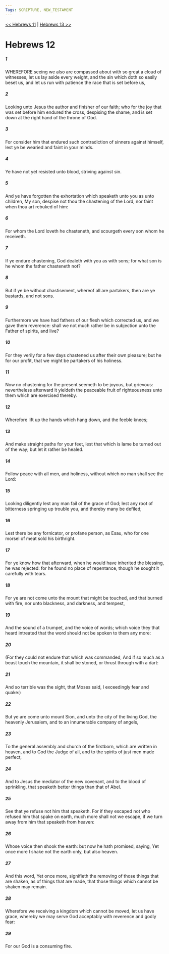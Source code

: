 ```yaml
---
Tags: SCRIPTURE, NEW_TESTAMENT
---
```


[<< Hebrews 11](NEW_TESTAMENT/19_Hebrews/Hebrews_11.md) | [Hebrews 13 >>](NEW_TESTAMENT/19_Hebrews/Hebrews_13.md)

# Hebrews 12

##### 1

WHEREFORE seeing we also are compassed about with so great a cloud of witnesses, let us lay aside every weight, and the sin which doth so easily beset us, and let us run with patience the race that is set before us,

##### 2

Looking unto Jesus the author and finisher of our faith; who for the joy that was set before him endured the cross, despising the shame, and is set down at the right hand of the throne of God.

##### 3

For consider him that endured such contradiction of sinners against himself, lest ye be wearied and faint in your minds.

##### 4

Ye have not yet resisted unto blood, striving against sin.

##### 5

And ye have forgotten the exhortation which speaketh unto you as unto children, My son, despise not thou the chastening of the Lord, nor faint when thou art rebuked of him:

##### 6

For whom the Lord loveth he chasteneth, and scourgeth every son whom he receiveth.

##### 7

If ye endure chastening, God dealeth with you as with sons; for what son is he whom the father chasteneth not?

##### 8

But if ye be without chastisement, whereof all are partakers, then are ye bastards, and not sons.

##### 9

Furthermore we have had fathers of our flesh which corrected us, and we gave them reverence: shall we not much rather be in subjection unto the Father of spirits, and live?

##### 10

For they verily for a few days chastened us after their own pleasure; but he for our profit, that we might be partakers of his holiness.

##### 11

Now no chastening for the present seemeth to be joyous, but grievous: nevertheless afterward it yieldeth the peaceable fruit of righteousness unto them which are exercised thereby.

##### 12

Wherefore lift up the hands which hang down, and the feeble knees;

##### 13

And make straight paths for your feet, lest that which is lame be turned out of the way; but let it rather be healed.

##### 14

Follow peace with all men, and holiness, without which no man shall see the Lord:

##### 15

Looking diligently lest any man fail of the grace of God; lest any root of bitterness springing up trouble you, and thereby many be defiled;

##### 16

Lest there be any fornicator, or profane person, as Esau, who for one morsel of meat sold his birthright.

##### 17

For ye know how that afterward, when he would have inherited the blessing, he was rejected: for he found no place of repentance, though he sought it carefully with tears.

##### 18

For ye are not come unto the mount that might be touched, and that burned with fire, nor unto blackness, and darkness, and tempest,

##### 19

And the sound of a trumpet, and the voice of words; which voice they that heard intreated that the word should not be spoken to them any more:

##### 20

(For they could not endure that which was commanded, And if so much as a beast touch the mountain, it shall be stoned, or thrust through with a dart:

##### 21

And so terrible was the sight, that Moses said, I exceedingly fear and quake:)

##### 22

But ye are come unto mount Sion, and unto the city of the living God, the heavenly Jerusalem, and to an innumerable company of angels,

##### 23

To the general assembly and church of the firstborn, which are written in heaven, and to God the Judge of all, and to the spirits of just men made perfect,

##### 24

And to Jesus the mediator of the new covenant, and to the blood of sprinkling, that speaketh better things than that of Abel.

##### 25

See that ye refuse not him that speaketh. For if they escaped not who refused him that spake on earth, much more shall not we escape, if we turn away from him that speaketh from heaven:

##### 26

Whose voice then shook the earth: but now he hath promised, saying, Yet once more I shake not the earth only, but also heaven.

##### 27

And this word, Yet once more, signifieth the removing of those things that are shaken, as of things that are made, that those things which cannot be shaken may remain.

##### 28

Wherefore we receiving a kingdom which cannot be moved, let us have grace, whereby we may serve God acceptably with reverence and godly fear:

##### 29

For our God is a consuming fire.
